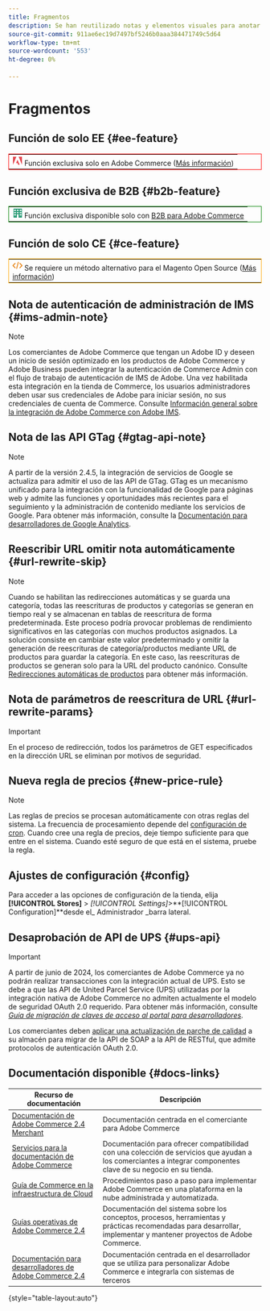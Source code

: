 ```yaml
---
title: Fragmentos
description: Se han reutilizado notas y elementos visuales para anotar una función o página que se aplica a una edición específica
source-git-commit: 911ae6ec19d7497bf5246b0aaa384471749c5d64
workflow-type: tm+mt
source-wordcount: '553'
ht-degree: 0%

---
```


# Fragmentos

## Función de solo EE {#ee-feature}

<table style="border:1px solid red">
<tr><td><img alt="Función Adobe Commerce" src="../assets/adobe-logo.svg" width="20" height="20" /> Función exclusiva solo en Adobe Commerce (<a href="https://experienceleague.adobe.com/docs/commerce-admin/user-guides/home.html#product-editions">Más información</a>)</td></tr>
</table>

## Función exclusiva de B2B {#b2b-feature}

<table style="border:1px solid green">
<tr><td><img alt="Función B2B para Adobe Commerce" src="../assets/b2b.svg" width="20" height="20" /> Función exclusiva disponible solo con <a href="https://experienceleague.adobe.com/docs/commerce-admin/b2b/introduction.html?lang=en">B2B para Adobe Commerce</a></td></tr>
</table>

## Función de solo CE {#ce-feature}

<table style="border:1px solid orange">
<tr><td><img alt="función de Magento Open Source" src="../assets/open-source.svg" width="20" height="20" /> Se requiere un método alternativo para el Magento Open Source (<a href="https://experienceleague.adobe.com/docs/commerce-admin/user-guides/home.html#product-editions">Más información</a>)</td></tr>
</table>

## Nota de autenticación de administración de IMS {#ims-admin-note}

>[!NOTE]
>
>Los comerciantes de Adobe Commerce que tengan un Adobe ID y deseen un inicio de sesión optimizado en los productos de Adobe Commerce y Adobe Business pueden integrar la autenticación de Commerce Admin con el flujo de trabajo de autenticación de IMS de Adobe. Una vez habilitada esta integración en la tienda de Commerce, los usuarios administradores deben usar sus credenciales de Adobe para iniciar sesión, no sus credenciales de cuenta de Commerce. Consulte [Información general sobre la integración de Adobe Commerce con Adobe IMS](/help/getting-started/adobe-ims-integration-overview.md).

## Nota de las API GTag {#gtag-api-note}

>[!NOTE]
>
>A partir de la versión 2.4.5, la integración de servicios de Google se actualiza para admitir el uso de las API de GTag. GTag es un mecanismo unificado para la integración con la funcionalidad de Google para páginas web y admite las funciones y oportunidades más recientes para el seguimiento y la administración de contenido mediante los servicios de Google. Para obtener más información, consulte la [Documentación para desarrolladores de Google Analytics](https://developers.google.com/analytics/devguides/collection/gtagjs).

## Reescribir URL omitir nota automáticamente {#url-rewrite-skip}

>[!NOTE]
>
>Cuando se habilitan las redirecciones automáticas y se guarda una categoría, todas las reescrituras de productos y categorías se generan en tiempo real y se almacenan en tablas de reescritura de forma predeterminada. Este proceso podría provocar problemas de rendimiento significativos en las categorías con muchos productos asignados. La solución consiste en cambiar este valor predeterminado y omitir la generación de reescrituras de categoría/productos mediante URL de productos para guardar la categoría. En este caso, las reescrituras de productos se generan solo para la URL del producto canónico. Consulte [Redirecciones automáticas de productos](/help/merchandising-promotions/url-redirect-product-automatic.md) para obtener más información.

## Nota de parámetros de reescritura de URL {#url-rewrite-params}

>[!IMPORTANT]
>
>En el proceso de redirección, todos los parámetros de GET especificados en la dirección URL se eliminan por motivos de seguridad.

## Nueva regla de precios {#new-price-rule}

>[!NOTE]
>
>Las reglas de precios se procesan automáticamente con otras reglas del sistema. La frecuencia de procesamiento depende del [configuración de cron](https://experienceleague.adobe.com/docs/commerce-operations/configuration-guide/cli/configure-cron-jobs.html). Cuando cree una regla de precios, deje tiempo suficiente para que entre en el sistema. Cuando esté seguro de que está en el sistema, pruebe la regla.

## Ajustes de configuración {#config}

Para acceder a las opciones de configuración de la tienda, elija **[!UICONTROL Stores]** > _[!UICONTROL Settings]_>**[!UICONTROL Configuration]**desde el_ Administrador _barra lateral.

## Desaprobación de API de UPS {#ups-api}

>[!IMPORTANT]
>
>A partir de junio de 2024, los comerciantes de Adobe Commerce ya no podrán realizar transacciones con la integración actual de UPS. Esto se debe a que las API de United Parcel Service (UPS) utilizadas por la integración nativa de Adobe Commerce no admiten actualmente el modelo de seguridad OAuth 2.0 requerido. Para obtener más información, consulte [_Guía de migración de claves de acceso al portal para desarrolladores_](https://developer.ups.com/oauth-developer-guide). <br/>
>
>Los comerciantes deben [aplicar una actualización de parche de calidad](https://experienceleague.adobe.com/docs/commerce-knowledge-base/kb/troubleshooting/known-issues-patches-attached/ups-shipping-method-integration-migration-from-soap-to-restful-api.html) a su almacén para migrar de la API de SOAP a la API de RESTful, que admite protocolos de autenticación OAuth 2.0.


## Documentación disponible {#docs-links}

| Recurso de documentación | Descripción |
|----------------------- | ----------- |
| [Documentación de Adobe Commerce 2.4 Merchant](../landing/home.md) | Documentación centrada en el comerciante para Adobe Commerce |
| [Servicios para la documentación de Adobe Commerce](https://experienceleague.adobe.com/docs/commerce-merchant-services/user-guides/home.html) | Documentación para ofrecer compatibilidad con una colección de servicios que ayudan a los comerciantes a integrar componentes clave de su negocio en su tienda. |
| [Guía de Commerce en la infraestructura de Cloud](https://experienceleague.adobe.com/docs/commerce-cloud-service/user-guide/overview.html) | Procedimientos paso a paso para implementar Adobe Commerce en una plataforma en la nube administrada y automatizada. |
| [Guías operativas de Adobe Commerce 2.4](https://experienceleague.adobe.com/docs/commerce-operations/operational-guides/home.html) | Documentación del sistema sobre los conceptos, procesos, herramientas y prácticas recomendadas para desarrollar, implementar y mantener proyectos de Adobe Commerce. |
| [Documentación para desarrolladores de Adobe Commerce 2.4](https://developer.adobe.com/commerce/docs) | Documentación centrada en el desarrollador que se utiliza para personalizar Adobe Commerce e integrarla con sistemas de terceros |

{style="table-layout:auto"}
